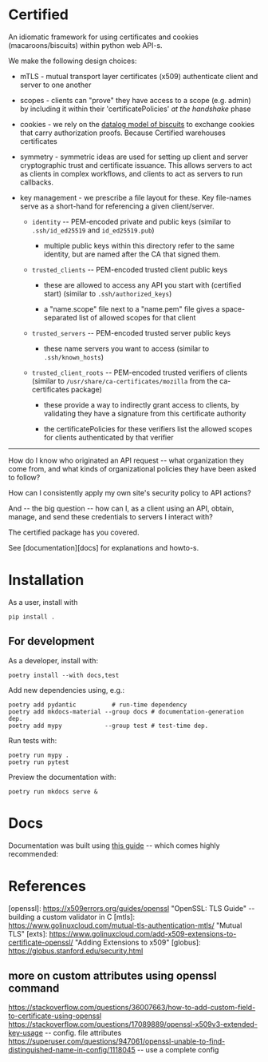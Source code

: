 # Certified

An idiomatic framework for using certificates
and cookies (macaroons/biscuits) within python web API-s.

We make the following design choices:

* mTLS - mutual transport layer certificates (x509) authenticate
  client and server to one another

* scopes - clients can "prove" they have access to a scope
  (e.g. admin) by including it within their 'certificatePolicies'
  *at the handshake* phase

* cookies - we rely on the [datalog model of biscuits](https://doc.biscuitsec.org/reference/datalog)
  to exchange cookies that carry authorization proofs.
  Because Certified warehouses certificates 

* symmetry - symmetric ideas are used for setting up client and server
  cryptographic trust and certificate issuance.  This allows
  servers to act as clients in complex workflows, and clients
  to act as servers to run callbacks.

* key management - we prescribe a file layout for these.  Key file-names
  serve as a short-hand for referencing a given client/server.

  - `identity` -- PEM-encoded private and public keys
    (similar to `.ssh/id_ed25519` and `id_ed25519.pub`)

    * multiple public keys within this directory refer to the
      same identity, but are named after the CA that signed them.

  - `trusted_clients` -- PEM-encoded trusted client public keys

    * these are allowed to access any API you start with (certified start)
      (similar to `.ssh/authorized_keys`)

    * a "name.scope" file next to a "name.pem" file gives
      a space-separated list of allowed scopes for that client

  - `trusted_servers` -- PEM-encoded trusted server public keys

    * these name servers you want to access
      (similar to `.ssh/known_hosts`)

  - `trusted_client_roots` -- PEM-encoded trusted verifiers of clients
      (similar to `/usr/share/ca-certificates/mozilla` from the ca-certificates
       package)

    * these provide a way to indirectly grant access to clients,
      by validating they have a signature from this certificate authority

    * the certificatePolicies for these verifiers list
      the allowed scopes for clients authenticated by that verifier


---

How do I know who originated an API request -- what organization
they come from, and what kinds of organizational policies they have
been asked to follow?

How can I consistently apply my own site's security policy
to API actions?

And -- the big question -- how can I, as a client using an API,
obtain, manage, and send these credentials to servers I interact
with?

The certified package has you covered.


See [documentation][docs] for explanations and howto-s.

# Installation

As a user, install with

    pip install .

## For development

As a developer, install with:

    poetry install --with docs,test

Add new dependencies using, e.g.:

    poetry add pydantic          # run-time dependency
    poetry add mkdocs-material --group docs # documentation-generation dep.
    poetry add mypy            --group test # test-time dep.

Run tests with:

    poetry run mypy .
    poetry run pytest

Preview the documentation with:

    poetry run mkdocs serve &

# Docs

Documentation was built using [this guide](https://realpython.com/python-project-documentation-with-mkdocs/) -- which comes highly recommended:

# References

[x509]: https://cryptography.io/en/latest/x509/tutorial/#creating-a-certificate-signing-request-csr "Python x509 Cryptography HOWTO"
[openssl]: https://x509errors.org/guides/openssl "OpenSSL: TLS Guide" -- building a custom validator in C
[mtls]: https://www.golinuxcloud.com/mutual-tls-authentication-mtls/ "Mutual TLS"
[exts]: https://www.golinuxcloud.com/add-x509-extensions-to-certificate-openssl/ "Adding Extensions to x509"
[globus]: https://globus.stanford.edu/security.html

## more on custom attributes using openssl command

https://stackoverflow.com/questions/36007663/how-to-add-custom-field-to-certificate-using-openssl
https://stackoverflow.com/questions/17089889/openssl-x509v3-extended-key-usage -- config. file attributes
https://superuser.com/questions/947061/openssl-unable-to-find-distinguished-name-in-config/1118045 -- use a complete config
